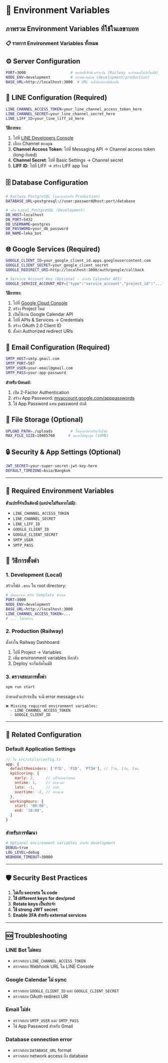 # 🔐 Environment Variables

## ภาพรวม Environment Variables ที่ใช้ในเลขาบอท

### 📋 **รายการ Environment Variables ทั้งหมด**

## ⚙️ **Server Configuration**

```bash
PORT=3000                    # พอร์ตที่เซิร์ฟเวอร์จะรัน (Railway จะกำหนดให้อัตโนมัติ)
NODE_ENV=development         # สภาพแวดล้อม (development/production)
BASE_URL=http://localhost:3000  # URL หลักของแอปพลิเคชัน
```

## 📱 **LINE Configuration (Required)**

```bash
LINE_CHANNEL_ACCESS_TOKEN=your_line_channel_access_token_here
LINE_CHANNEL_SECRET=your_line_channel_secret_here  
LINE_LIFF_ID=your_line_liff_id_here
```

**วิธีการหา:**
1. ไปที่ [LINE Developers Console](https://developers.line.biz/)
2. เลือก Channel ของคุณ
3. **Channel Access Token**: ไปที่ Messaging API → Channel access token (long-lived)
4. **Channel Secret**: ไปที่ Basic Settings → Channel secret
5. **LIFF ID**: ไปที่ LIFF → สร้าง LIFF app ใหม่

## 🗄️ **Database Configuration**

```bash
# Railway PostgreSQL (แนะนำสำหรับ Production)
DATABASE_URL=postgresql://user:password@host:port/database

# หรือ Local PostgreSQL (Development)
DB_HOST=localhost
DB_PORT=5432
DB_USERNAME=postgres
DB_PASSWORD=your_db_password
DB_NAME=leka_bot
```

## 🌐 **Google Services (Required)**

```bash
GOOGLE_CLIENT_ID=your_google_client_id.apps.googleusercontent.com
GOOGLE_CLIENT_SECRET=your_google_client_secret
GOOGLE_REDIRECT_URI=http://localhost:3000/auth/google/callback

# Service Account Key (Optional - สำหรับ Calendar API)
GOOGLE_SERVICE_ACCOUNT_KEY={"type":"service_account","project_id":"..."}
```

**วิธีการหา:**
1. ไปที่ [Google Cloud Console](https://console.cloud.google.com/)
2. สร้าง Project ใหม่
3. เปิดใช้งาน Google Calendar API
4. ไปที่ APIs & Services → Credentials
5. สร้าง OAuth 2.0 Client ID
6. ตั้งค่า Authorized redirect URIs

## 📧 **Email Configuration (Required)**

```bash
SMTP_HOST=smtp.gmail.com
SMTP_PORT=587
SMTP_USER=your-email@gmail.com
SMTP_PASS=your-app-password
```

**สำหรับ Gmail:**
1. เปิด 2-Factor Authentication
2. สร้าง App Password: [myaccount.google.com/apppasswords](https://myaccount.google.com/apppasswords)
3. ใช้ App Password แทน password ปกติ

## 📁 **File Storage (Optional)**

```bash
UPLOAD_PATH=./uploads        # โฟลเดอร์สำหรับเก็บไฟล์
MAX_FILE_SIZE=10485760      # ขนาดไฟล์สูงสุด (10MB)
```

## 🔒 **Security & App Settings (Optional)**

```bash
JWT_SECRET=your-super-secret-jwt-key-here
DEFAULT_TIMEZONE=Asia/Bangkok
```

---

## 🚨 **Required Environment Variables**

**ตัวแปรที่จำเป็นต้องมี (แอปจะไม่รันหากไม่มี):**

- `LINE_CHANNEL_ACCESS_TOKEN`
- `LINE_CHANNEL_SECRET` 
- `LINE_LIFF_ID`
- `GOOGLE_CLIENT_ID`
- `GOOGLE_CLIENT_SECRET`
- `SMTP_USER`
- `SMTP_PASS`

## 📝 **วิธีการตั้งค่า**

### 1. Development (Local)

สร้างไฟล์ `.env` ใน root directory:

```bash
# คัดลอกจาก env template ข้างบน
PORT=3000
NODE_ENV=development
BASE_URL=http://localhost:3000
LINE_CHANNEL_ACCESS_TOKEN=...
# ... ใส่ค่าต่างๆ
```

### 2. Production (Railway)

ตั้งค่าใน Railway Dashboard:
1. ไปที่ Project → Variables
2. เพิ่ม environment variables ทีละตัว
3. Deploy จะเริ่มอัตโนมัติ

### 3. ตรวจสอบการตั้งค่า

```bash
npm run start
```

ถ้าขาดตัวแปรจำเป็น จะมี error message แจ้ง:
```
❌ Missing required environment variables:
  - LINE_CHANNEL_ACCESS_TOKEN
  - GOOGLE_CLIENT_ID
```

---

## 🔗 **Related Configuration**

### Default Application Settings

```javascript
// ใน src/utils/config.ts
app: {
  defaultReminders: ['P7D', 'P1D', 'PT3H'], // 7วัน, 1วัน, 3ชม.
  kpiScoring: {
    early: 2,     // เสร็จก่อนกำหนด
    ontime: 1,    // ตรงเวลา  
    late: -1,     // ล่าช้า
    overtime: -2, // ค้างนาน
  },
  workingHours: {
    start: '09:00',
    end: '18:00',
  }
}
```

### สำหรับการพัฒนา

```bash
# Optional environment variables สำหรับ development
DEBUG=true
LOG_LEVEL=debug
WEBHOOK_TIMEOUT=30000
```

---

## 🛡️ **Security Best Practices**

1. **ไม่เก็บ secrets ใน code**
2. **ใช้ different keys for dev/prod**
3. **Rotate keys เป็นประจำ**
4. **ใช้ strong JWT secret**
5. **Enable 2FA สำหรับ external services**

---

## 🆘 **Troubleshooting**

### LINE Bot ไม่ตอบ
- ตรวจสอบ `LINE_CHANNEL_ACCESS_TOKEN`
- ตรวจสอบ Webhook URL ใน LINE Console

### Google Calendar ไม่ sync
- ตรวจสอบ `GOOGLE_CLIENT_ID` และ `GOOGLE_CLIENT_SECRET`
- ตรวจสอบ OAuth redirect URI

### Email ไม่ส่ง
- ตรวจสอบ `SMTP_USER` และ `SMTP_PASS`
- ใช้ App Password สำหรับ Gmail

### Database connection error
- ตรวจสอบ `DATABASE_URL` format
- ตรวจสอบ network access ถึง database
